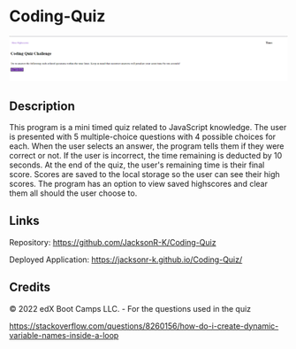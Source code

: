 # Coding-Quiz

![Full Page Demo](./assets/deployed-app.PNG)

## Description
This program is a mini timed quiz related to JavaScript knowledge. The user is presented with 5 multiple-choice questions with 4 possible choices for each. When the user selects an answer, the program tells them if they were correct or not. If the user is incorrect, the time remaining is deducted by 10 seconds. At the end of the quiz, the user's remaining time is their final score. Scores are saved to the local storage so the user can see their high scores. The program has an option to view saved highscores and clear them all should the user choose to.

## Links 

Repository:
https://github.com/JacksonR-K/Coding-Quiz

Deployed Application:
https://jacksonr-k.github.io/Coding-Quiz/

## Credits

© 2022 edX Boot Camps LLC. - For the questions used in the quiz

https://stackoverflow.com/questions/8260156/how-do-i-create-dynamic-variable-names-inside-a-loop